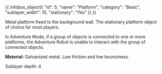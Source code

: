 {{ infobox_object({
	"id": 5,
	"name": "Platform",
	"category": "Basic",
	"sublayer_width": 15,
	"stationary": "Yes"
}) }}

Metal platform fixed to the background wall. The stationary platform object of choice for most players.

In Adventure Mode, if a group of objects is connected to one or more platforms, the Adventure Robot is unable to interact with the group of connected objects.

**Material:** Galvanized metal. Low friction and low bounciness.

Sublayer depth: 4
